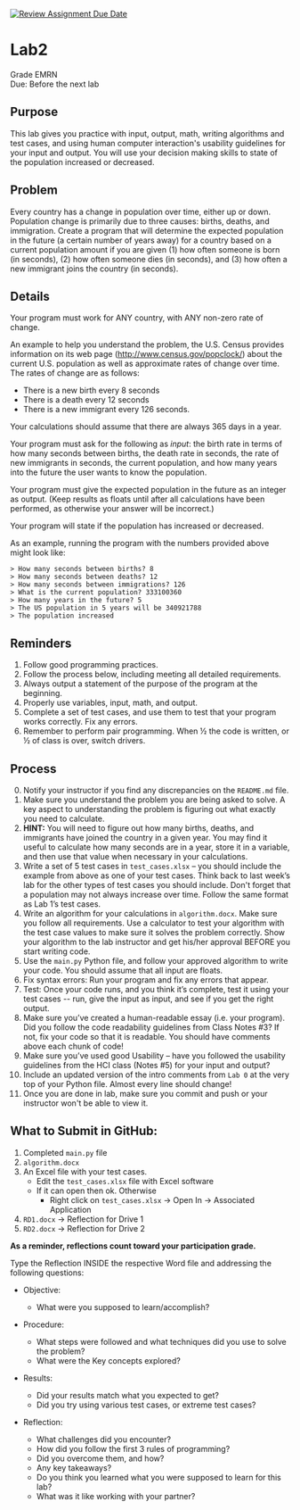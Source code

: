 [![Review Assignment Due Date](https://classroom.github.com/assets/deadline-readme-button-22041afd0340ce965d47ae6ef1cefeee28c7c493a6346c4f15d667ab976d596c.svg)](https://classroom.github.com/a/cjPA34Da)
# Lab2
Grade EMRN  
Due: Before the next lab

## Purpose 

This lab gives you practice with input, output, math, writing algorithms and test cases, and using human computer interaction's usability guidelines for your input and output. You will use your decision making skills to state of the population increased or decreased.

## Problem
Every country has a change in population over time, either up or down. Population change is primarily due to three causes: births, deaths, and immigration. Create a program that will determine the expected population in the future (a certain number of years away) for a country based on a current population amount if you are given (1) how often someone is born (in seconds), (2) how often someone dies (in seconds), and (3) how often a new immigrant joins the country (in seconds).

## Details
Your program must work for ANY country, with ANY non-zero rate of change.

An example to help you understand the problem, the U.S. Census provides information on its web page (http://www.census.gov/popclock/) about the current U.S. population as well as approximate rates of change over time. The rates of change are as follows:  
* There is a new birth every 8 seconds
* There is a death every 12 seconds
* There is a new immigrant every 126 seconds.

Your calculations should assume that there are always 365 days in a year.

Your program must ask for the following as *input*: the birth rate in terms of how many seconds between births, the death rate in seconds, the rate of new immigrants in seconds, the current population, and how many years into the future the user wants to know the population.

Your program must give the expected population in the future as an integer as output. (Keep results as floats until after all calculations have been performed, as otherwise your answer will be incorrect.)

Your program will state if the population has increased or decreased. 

As an example, running the program with the numbers provided above might look like:
```
> How many seconds between births? 8
> How many seconds between deaths? 12
> How many seconds between immigrations? 126
> What is the current population? 333100360
> How many years in the future? 5
> The US population in 5 years will be 340921788
> The population increased
```

## Reminders  

1. Follow good programming practices.
2. Follow the process below, including meeting all detailed requirements.
3. Always output a statement of the purpose of the program at the beginning.
4. Properly use variables, input, math, and output.
5. Complete a set of test cases, and use them to test that your program works correctly. Fix any errors.
6. Remember to perform pair programming. When ½ the code is written, or ½ of class is over, switch drivers.

## Process 
0.  Notify your instructor if you find any discrepancies on the `README.md` file.    
1.	Make sure you understand the problem you are being asked to solve. A key aspect to understanding the problem is figuring out what exactly you need to calculate.
2. **HINT:** You will need to figure out how many births, deaths, and immigrants have joined the country in a given year. You may find it useful to calculate how many seconds are in a year, store it in a variable, and then use that value when necessary in your calculations. 
3.	Write a set of 5 test cases in `test_cases.xlsx` – you should include the example from above as one of your test cases. Think back to last week’s lab for the other types of test cases you should include. Don't forget that a population may not always increase over time. Follow the same format as Lab 1’s test cases.
4.	Write an algorithm for your calculations in `algorithm.docx`. Make sure you follow all requirements. Use a calculator to test your algorithm with the test case values to make sure it solves the problem correctly. Show your algorithm to the lab instructor and get his/her approval BEFORE you start writing code.
5.	Use the `main.py` Python file, and follow your approved algorithm to write your code. You should assume that all input are floats.
6.	Fix syntax errors: Run your program and fix any errors that appear.
7.	Test: Once your code runs, and you think it’s complete, test it using your test cases -- run, give the input as input, and see if you get the right output.
8.	Make sure you’ve created a human-readable essay (i.e. your program). Did you follow the code readability guidelines from Class Notes #3? If not, fix your code so that it is readable. You should have comments above each chunk of code!
9.	Make sure you’ve used good Usability – have you followed the usability guidelines from the HCI class (Notes #5) for your input and output?
10.	Include an updated version of the intro comments from `Lab 0` at the very top of your Python file. Almost every line should change! 
11.	Once you are done in lab, make sure you commit and push or your instructor won't be able to view it.

## What to Submit in GitHub:

1. Completed `main.py` file  
2. `algorithm.docx`
3. An Excel file with your test cases.  
    - Edit the `test_cases.xlsx` file with Excel software 
    - If it can open then ok. Otherwise
      - Right click on `test_cases.xlsx` -> Open In -> Associated Application
4. `RD1.docx` -> Reflection for Drive 1
5. `RD2.docx` -> Reflection for Drive 2

**As a reminder, reflections count toward your participation grade.**

Type the Reflection INSIDE the respective Word file and addressing the following questions:

 - Objective:
   - What were you supposed to learn/accomplish?

 - Procedure:
   - What steps were followed and what techniques did you use to solve the problem?
   - What were the Key concepts explored?

 - Results:
   - Did your results match what you expected to get? 
   - Did you try using various test cases, or extreme test cases?
  
 - Reflection:
   - What challenges did you encounter? 
   - How did you follow the first 3 rules of programming?
   - Did you overcome them, and how? 
   - Any key takeaways? 
   - Do you think you learned what you were supposed to learn for this lab? 
   - What was it like working with your partner?